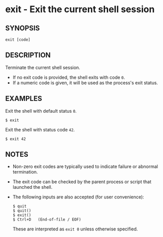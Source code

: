 # exit - Exit the current shell session

## SYNOPSIS

    exit [code]


## DESCRIPTION

Terminate the current shell session.

- If no exit code is provided, the shell exits with code `0`.
- If a numeric code is given, it will be used as the process's exit status.


## EXAMPLES

Exit the shell with default status `0`.

```shell
$ exit
```

Exit the shell with status code `42`.

```shell
$ exit 42
```


## NOTES

- Non-zero exit codes are typically used to indicate failure or abnormal termination.
- The exit code can be checked by the parent process or script that launched the shell.
- The following inputs are also accepted (for user convenience):

    ```shell
    $ quit
    $ quit()
    $ exit()
    $ Ctrl+D   (End-of-file / EOF)
    ```
    These are interpreted as `exit 0` unless otherwise specified.
